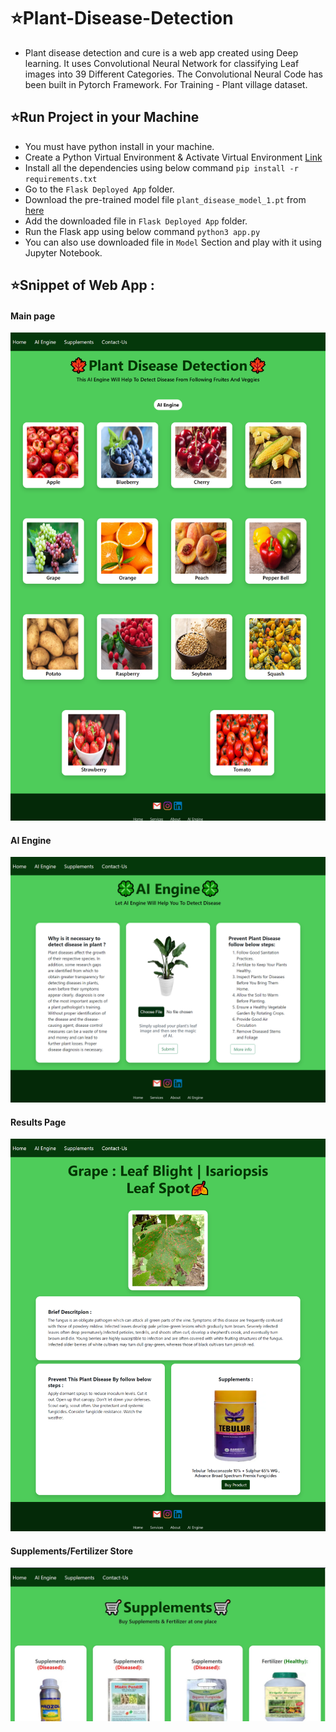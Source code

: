 # ⭐Plant-Disease-Detection
* Plant disease detection and cure is a web app created using Deep learning. It uses Convolutional Neural Network for classifying Leaf images into 39 Different Categories. The Convolutional Neural Code has been built in Pytorch Framework. For Training - Plant village dataset.

## ⭐Run Project in your Machine
* You must have python install in your machine.
* Create a Python Virtual Environment & Activate Virtual Environment [Link](https://docs.python.org/3/tutorial/venv.html)
* Install all the dependencies using below command
    `pip install -r requirements.txt`
* Go to the `Flask Deployed App` folder.
* Download the pre-trained model file `plant_disease_model_1.pt` from [here](https://drive.google.com/file/d/1tevdLovzbsMpQfpF2OpaXeeJCKvhe4G_/view?usp=drive_link)
* Add the downloaded file in `Flask Deployed App` folder.
* Run the Flask app using below command `python3 app.py`
* You can also use downloaded file in `Model` Section and play with it using Jupyter Notebook.


## ⭐Snippet of Web App :
#### Main page
<img src = "demo_images/main.png" > <br>
#### AI Engine 
<img src = "demo_images/ai.png"> <br>
#### Results Page 
<img src = "demo_images/result.png"> <br>
#### Supplements/Fertilizer  Store
<img src = "demo_images/supp.JPG"> <br>

